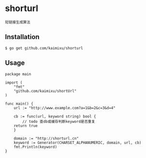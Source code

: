 # shorturl
	短链接生成算法

## Installation

	$ go get github.com/kaimixu/shorturl
	
## Usage

	package main

	import (
		"fmt"			
		"github.com/kaimixu/shortUrl"
	)

	func main() {
		url := "http://www.example.com?a=1&b=2&c=3&d=4"

		cb := func(url, keyword string) bool {
			// todo 查db或缓存判断keyword是否重复
		return true
		}

		domain := "http://shorturl.cn"
		keyword := Generator(CHARSET_ALPHANUMERIC, domain, url, cb)
		fmt.Println(keyword)
	}
